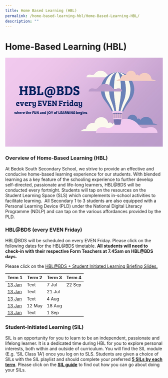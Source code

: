 ```yaml
---
title: Home Based Learning (HBL)
permalink: /home-based-learning-hbl/Home-Based-Learning-HBL/
description: ""
---
```

Home-Based Learning (HBL)
=========================

![](/images/2023EVEN%20Fri%20HBL_Student.jpg)

### Overview of Home-Based Learning (HBL) 

At Bedok South Secondary School, we strive to provide an effective and conducive home-based learning experience for our students. With blended learning as a key feature of the schooling experience to further develop self-directed, passionate and life-long learners, HBL@BDS will be conducted every fortnight. Students will tap on the resources on the Student Learning Space (SLS) which complements in-school activities to facilitate learning.  All Secondary 1 to 3 students are also equipped with a Personal Learning Device (PLD) under the National Digital Literacy Programme (NDLP) and can tap on the various affordances provided by the PLD.

### HBL@BDS (every EVEN Friday)

HBL@BDS will be scheduled on every EVEN Friday. Please click on the following dates for the HBL@BDS timetable. <b>All students will need to check-in with their respective Form Teachers at 7.45am on HBL@BDS days.</b>


Please click on the [HBL@BDS + Student Initiated Learning Briefing Slides.](/files/SILStudent%20Guide.pdf)



| <b>Term 1</b> |  <b>Term 2</b>  | <b>Term 3</b> | <b>Term 4</b>
| -------- | -------- | -------- | -------- |
| [13 Jan](/files/13Jan.pdf) | Text     | 7 Jul     | 22 Sep     |
| [13 Jan](/files/13Jan.pdf) | Text     | 21 Jul    |     |
| [13 Jan](/files/13Jan.pdf) | Text     | 4 Aug     |     |
| [13 Jan](/files/13Jan.pdf) | 12 May    | 18 Aug   |      |
| [13 Jan](/files/13Jan.pdf) | Text     | 1 Sep    |      |





### Student-Initiated Learning (SIL)

SIL is an opportunity for you to learn to be an independent, passionate and lifelong learner. It is a dedicated time during HBL for you to explore personal interests, both within and outside of curriculum. You will find the SIL module (E.g. ‘SIL Class 1A’) once you log on to SLS. Students are given a choice of SILs with the SIL playlist and should complete your preferred <u><b>5 SILs by each term</b></u>. Please click on the [<b>SIL guide</b>](/files/SILStudentGuide.pdf) to find out how you can go about doing your SILs.